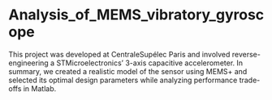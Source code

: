 # Analysis_of_MEMS_vibratory_gyroscope
This project was developed at CentraleSupélec Paris and involved reverse-engineering a STMicroelectronics’ 3-axis capacitive accelerometer. 
In summary, we created a realistic model of the sensor using MEMS+ and selected its optimal design parameters while analyzing performance trade-offs in Matlab.

